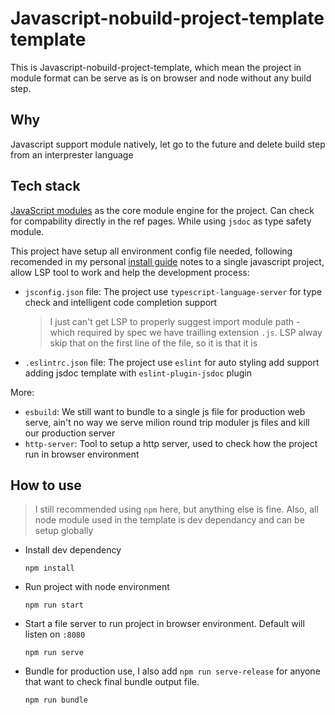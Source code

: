 # Javascript-nobuild-project-template template

This is Javascript-nobuild-project-template, which mean the project in module format can be serve as is on browser and node without any build step.

## Why

Javascript support module natively, let go to the future and delete build step from an interprester language

## Tech stack

[JavaScript modules](https://developer.mozilla.org/en-US/docs/Web/JavaScript/Guide/Modules) as the core module engine for the project. Can check for compability directly in the ref pages. While using `jsdoc` as type safety module.

This project have setup all environment config file needed, following recomended in my personal [install guide](https://github.com/nghiango1/hello/tree/main/javascript/install) notes to a single javascript project, allow LSP tool to work and help the development process:
- `jsconfig.json` file: The project use `typescript-language-server` for type check and intelligent code completion support
    > I just can't get LSP to properly suggest import module path - which required by spec we have trailling extension `.js`. LSP alway skip that on the first line of the file, so it is that it is
- `.eslintrc.json` file: The project use `eslint` for auto styling add support adding jsdoc template with `eslint-plugin-jsdoc` plugin

More:
- `esbuild`: We still want to bundle to a single js file for production web serve, ain't no way we serve milion round trip moduler js files and kill our production server
- `http-server`: Tool to setup a http server, used to check how the project run in browser environment

## How to use

> I still recommended using `npm` here, but anything else is fine. Also, all node module used in the template is dev dependancy and can be setup globally

- Install dev dependency
    ```
    npm install
    ```
- Run project with node environment
    ```
    npm run start
    ```
- Start a file server to run project in browser environment. Default will listen on `:8080`
    ```
    npm run serve
    ```
- Bundle for production use, I also add `npm run serve-release` for anyone that want to check final bundle output file.
    ```
    npm run bundle
    ```
